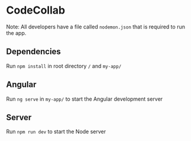 # CodeCollab

Note: All developers have a file called `nodemon.json` that is required to run the app.

## Dependencies
Run `npm install` in root directory `/` and `my-app/`

## Angular
Run `ng serve` in `my-app/` to start the Angular development server

## Server
Run `npm run dev` to start the Node server